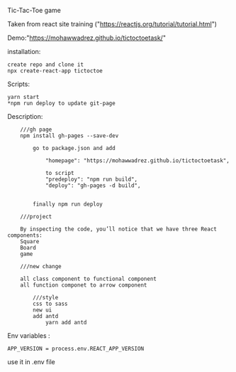 Tic-Tac-Toe game

Taken from react site training ("https://reactjs.org/tutorial/tutorial.html")

Demo:"https://mohawwadrez.github.io/tictoctoetask/"

installation:

    create repo and clone it
    npx create-react-app tictoctoe

Scripts:

    yarn start
    *npm run deploy to update git-page

Description:

        ///gh page
        npm install gh-pages --save-dev

            go to package.json and add

                "homepage": "https://mohawwadrez.github.io/tictoctoetask",

                to script
                "predeploy": "npm run build",
                "deploy": "gh-pages -d build",
           

            finally npm run deploy

        ///project

        By inspecting the code, you’ll notice that we have three React components:
        Square
        Board
        game

        ///new change

        all class component to functional component
        all function componet to arrow component
        
            ///style 
            css to sass
            new ui 
            add antd 
                yarn add antd

Env variables :

`APP_VERSION = process.env.REACT_APP_VERSION`

use it in .env file


